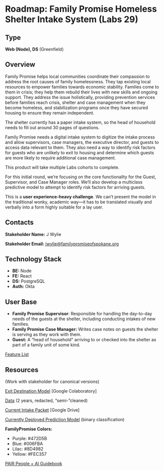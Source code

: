 Roadmap: Family Promise Homeless Shelter Intake System (Labs 29)
================================================================

Type
----

**Web (Node), DS** (Greenfield)

Overview
--------

Family Promise helps local communities coordinate their compassion to address the root causes of family homelessness. They tap existing local resources to empower families towards economic stability. Families come to them in crisis; they help them rebuild their lives with new skills and ongoing support. They address the issue holistically, providing prevention services before families reach crisis, shelter and case management when they become homeless, and stabilization programs once they have secured housing to ensure they remain independent.

The shelter currently has a paper intake system, so the head of household needs to fill out around 30 pages of questions.

Family Promise needs a digital intake system to digitize the intake process and allow supervisors, case managers, the executive director, and guests to access data relevant to them. They also need a way to identify risk factors for guests who are unlikely to exit to housing and determine which guests are more likely to require additional case management.

This product will take multiple Labs cohorts to complete.

For this initial round, we’re focusing on the core functionality for the Guest, Supervisor, and Case Manager roles. We’ll also develop a multiclass predictive model to attempt to identify risk factors for arriving guests.

This is a **user experience-heavy challenge**. We can’t present the model in the traditional wonky, academic way—it has to be translated visually and verbally into a form highly suitable for a lay user.

Contacts
--------

**Stakeholder Name:** J Wylie

**Stakeholder Email:** <jwylie@familypromiseofspokane.org>

Technology Stack
----------------

-   **BE:** Node
-   **FE:** React
-   **DS:** PostgreSQL
-   **Auth:** Okta

User Base
---------

-   **Family Promise Supervisor**: Responsible for handling the day-to-day needs of the guests at the shelter, including conducting intakes of new families.
-   **Family Promise Case Manager:** Writes case notes on guests the shelter is serving as they work with them.
-   **Guest:** A “head of household” arriving to or checked into the shelter as part of a family unit of some kind.

[Feature List](https://www.notion.so/5257d6ed0dcd44a3a0852d576dc3786f)

Resources
---------

(Work with stakeholder for canonical versions)

[Exit Destination Model](https://colab.research.google.com/drive/15Y1WTWgVKQN8pKLTWCqWKJs_ZQnDKpmT?usp=sharing) \[Google Colaboratory\]

[Data](https://drive.google.com/file/d/1faYmEHN0Braa-Gyc-fLpQjBjHw8SjixD/view?usp=sharing) (2 years, redacted, “semi-”cleaned)

[Current Intake Packet](https://drive.google.com/file/d/1iLUgQtalpiRlW1x_nNg75CcIO09hunAr/view?usp=sharing) \[Google Drive\]

[Currently Deployed Prediction Model](https://fp-prediction.herokuapp.com) (binary classification)

**FamilyPromise Colors:**

-   Purple: \#472D5B
-   Blue: \#006FBA
-   Lilac: \#8D4982
-   Yellow: \#FEC357

[PAIR People + AI Guidebook](https://pair.withgoogle.com/guidebook/)
